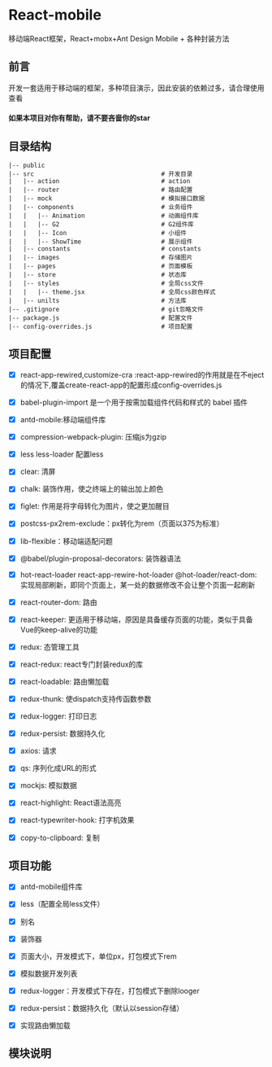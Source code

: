 # React-mobile
  移动端React框架，React+mobx+Ant Design Mobile + 各种封装方法

## 前言
  开发一套适用于移动端的框架，多种项目演示，因此安装的依赖过多，请合理使用查看

#### 如果本项目对你有帮助，请不要吝啬你的star

## 目录结构
    |-- public                                
    |-- src                                   # 开发目录
    |   |-- action                            # action
    |   |-- router                            # 路由配置
    |   |-- mock                              # 模拟接口数据
    |   |-- components                        # 业务组件
    |   |   |-- Animation                     # 动画组件库
    |   |   |-- G2                            # G2组件库
    |   |   |-- Icon                          # 小组件
    |   |   |-- ShowTime                      # 展示组件
    |   |-- constants                         # constants
    |   |-- images                            # 存储图片 
    |   |-- pages                             # 页面模板
    |   |-- store                             # 状态库
    |   |-- styles                            # 全局css文件
    |   |   |-- theme.jsx                     # 全局css颜色样式
    |   |-- unilts                            # 方法库
    |-- .gitignore                            # git忽略文件
    |-- package.js                            # 配置文件
    |-- config-overrides.js                   # 项目配置
## 项目配置

  - [x] react-app-rewired,customize-cra :react-app-rewired的作用就是在不eject的情况下,覆盖create-react-app的配置形成config-overrides.js
  - [x] babel-plugin-import 是一个用于按需加载组件代码和样式的 babel 插件
  - [x] antd-mobile:移动端组件库
  - [x] compression-webpack-plugin:  压缩js为gzip
  - [x] less less-loader 配置less
  - [x] clear: 清屏
  - [x] chalk: 装饰作用，使之终端上的输出加上颜色
  - [x] figlet: 作用是将字母转化为图片，使之更加醒目
  - [x] postcss-px2rem-exclude：px转化为rem（页面以375为标准）
  - [x] lib-flexible：移动端适配问题
  - [x] @babel/plugin-proposal-decorators: 装饰器语法
  - [x] hot-react-loader react-app-rewire-hot-loader @hot-loader/react-dom: 实现局部刷新，即同个页面上，某一处的数据修改不会让整个页面一起刷新
  - [x] react-router-dom: 路由
  - [x] react-keeper: 更适用于移动端，原因是具备缓存页面的功能，类似于具备Vue的keep-alive的功能
  - [x] redux: 态管理工具
  - [x] react-redux: react专门封装redux的库
  - [x] react-loadable: 路由懒加载
  - [x] redux-thunk: 使dispatch支持传函数参数
  - [x] redux-logger: 打印日志
  - [x] redux-persist: 数据持久化
  - [x] axios: 请求
  - [x] qs: 序列化成URL的形式
  - [x] mockjs: 模拟数据
  - [x] react-highlight: React语法高亮
  - [x] react-typewriter-hook: 打字机效果
  - [x] copy-to-clipboard: 复制
  

## 项目功能

  - [x] antd-mobile组件库
  - [x] less（配置全局less文件）
  - [x] 别名
  - [x] 装饰器
  - [x] 页面大小，开发模式下，单位px，打包模式下rem
  - [x] 模拟数据开发列表
  - [x] redux-logger：开发模式下存在，打包模式下删除looger
  - [x] redux-persist：数据持久化（默认以session存储）
  - [x] 实现路由懒加载


## 模块说明

  